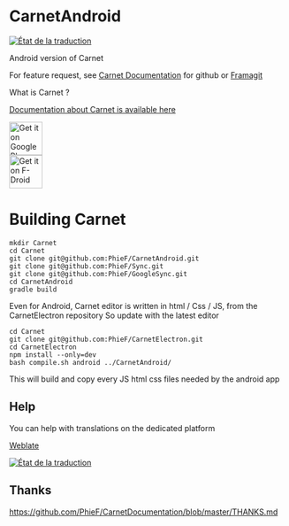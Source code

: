 # CarnetAndroid

[<img src="https://weblate.lostpod.me/widgets/carnethtml/-/android/svg-badge.svg" alt="État de la traduction" />](https://weblate.lostpod.me/engage/carnethtml/?utm_source=widget)

Android version of Carnet

For feature request, see [Carnet Documentation](../../../CarnetDocumentation) for github or
<a href="https://framagit.org/PhieF/CarnetDocumentation"> Framagit</a>

What is Carnet ?

<a href="https://framagit.org/PhieF/CarnetDocumentation">Documentation about Carnet is available here</a>


[<img src="https://play.google.com/intl/en_us/badges/images/generic/en_badge_web_generic.png" alt="Get it on Google Play" height="60">](https://play.google.com/store/apps/details?id=com.spisoft.quicknote)	 
 [<img src="https://f-droid.org/badge/get-it-on.png" alt="Get it on F-Droid" height="60">](https://f-droid.org/app/com.spisoft.quicknote)



# Building Carnet

```
mkdir Carnet
cd Carnet
git clone git@github.com:PhieF/CarnetAndroid.git
git clone git@github.com:PhieF/Sync.git
git clone git@github.com:PhieF/GoogleSync.git
cd CarnetAndroid
gradle build
```


Even for Android, Carnet editor is written in html / Css / JS, from the CarnetElectron repository
So update with the latest editor
```
cd Carnet
git clone git@github.com:PhieF/CarnetElectron.git
cd CarnetElectron
npm install --only=dev
bash compile.sh android ../CarnetAndroid/
```

This will build and copy every JS html css files needed by the android app


## Help

You can help with translations on the dedicated platform

[Weblate](https://weblate.lostpod.me)

[<img src="https://weblate.lostpod.me/widgets/carnethtml/-/android/multi-auto.svg" alt="État de la traduction" />](https://weblate.lostpod.me/engage/carnethtml/?utm_source=widget)

## Thanks

https://github.com/PhieF/CarnetDocumentation/blob/master/THANKS.md
